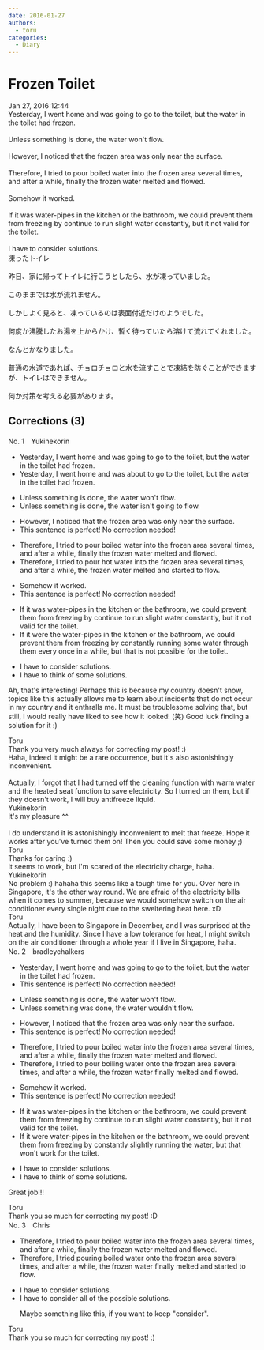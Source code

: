 ```yaml
---
date: 2016-01-27
authors:
  - toru
categories:
  - Diary
---
```


<h1 id="subject_show">Frozen Toilet</h1>
<div class="date">Jan 27, 2016 12:44</div>
<div id="post"><div id="body_show_ori">
Yesterday, I went home and was going to go to the toilet, but the water in the toilet had frozen.<br/><br/>Unless something is done, the water won't flow.<br/><br/>However, I noticed that the frozen area was only near the surface.<br/><br/>Therefore, I tried to pour boiled water into the frozen area several times, and after a while, finally the frozen water melted and flowed.<br/><br/>Somehow it worked.<br/><br/>If it was water-pipes in the kitchen or the bathroom, we could prevent them from freezing by continue to run slight water constantly, but it not valid for the toilet.<br/><br/>I have to consider solutions.
</div></div>

<!-- more -->

<div id="post_ja"><div id="body_show_mo">
凍ったトイレ<br/><br/>昨日、家に帰ってトイレに行こうとしたら、水が凍っていました。<br/><br/>このままでは水が流れません。<br/><br/>しかしよく見ると、凍っているのは表面付近だけのようでした。<br/><br/>何度か沸騰したお湯を上からかけ、暫く待っていたら溶けて流れてくれました。<br/><br/>なんとかなりました。<br/><br/>普通の水道であれば、チョロチョロと水を流すことで凍結を防ぐことができますが、トイレはできません。<br/><br/>何か対策を考える必要があります。
</div></div>

## Corrections (3)
<div id="block"><div class="first_name"> No. 1　<span class="just_name">Yukinekorin</span></div><div id="block2">
<ul class="correction_field">
<li class="incorrect">Yesterday, I went home and was going to go to the toilet, but the water in the toilet had frozen.</li>
<li class="corrected correct">
Yesterday, I went home and was <span class="f_blue">about </span>to go to the toilet, but the water in the toilet had frozen.
</li>
</ul>
<ul class="correction_field">
<li class="incorrect">Unless something is done, the water won't flow.</li>
<li class="corrected correct">
Unless something is done, the water <span class="f_blue">isn't going to </span>flow.
</li>
</ul>
<ul class="correction_field">
<li class="incorrect">However, I noticed that the frozen area was only near the surface.</li>
<li class="corrected perfect">This sentence is perfect! No correction needed!</li>
</ul>
<ul class="correction_field">
<li class="incorrect">Therefore, I tried to pour boiled water into the frozen area several times, and after a while, finally the frozen water melted and flowed.</li>
<li class="corrected correct">
Therefore, I tried to pour <span class="f_blue">hot </span>water into the frozen area several times, and after a while, the frozen water melted and <span class="f_blue">started to </span>flow.
</li>
</ul>
<ul class="correction_field">
<li class="incorrect">Somehow it worked.</li>
<li class="corrected perfect">This sentence is perfect! No correction needed!</li>
</ul>
<ul class="correction_field">
<li class="incorrect">If it was water-pipes in the kitchen or the bathroom, we could prevent them from freezing by continue to run slight water constantly, but it not valid for the toilet.</li>
<li class="corrected correct">
If it <span class="f_blue">were the </span>water-pipes in the kitchen or the bathroom, we could prevent them from freezing by <span class="f_blue">constantly running some</span> water <span class="f_blue">through them every once in a while</span>, but <span class="f_blue">that is </span>not <span class="f_blue">possible </span>for the toilet.
</li>
</ul>
<ul class="correction_field">
<li class="incorrect">I have to consider solutions.</li>
<li class="corrected correct">
I have to <span class="f_blue">think of some </span>solutions.
</li>
</ul>
<p class="comment_small">
 Ah, that's interesting! Perhaps this is because my country doesn't snow, topics like this actually allows me to learn about incidents that do not occur in my country and it enthralls me. It must be troublesome solving that, but still, I would really have liked to see how it looked! (笑) Good luck finding a solution for it :)
</p>

</div><div class="name"><span class="just_name">Toru</span><br>
Thank you very much always for correcting my post! :)<br/>Haha, indeed it might be a rare occurrence, but it's also astonishingly inconvenient.<br/><br/>Actually, I forgot that I had turned off the cleaning function with warm water and the heated seat function to save electricity. So I turned on them, but if they doesn't work, I will buy antifreeze liquid.
</div>
<div class="name"><span class="just_name">Yukinekorin</span><br>
It's my pleasure ^^<br/><br/>I do understand it is astonishingly inconvenient to melt that freeze. Hope it works after you've turned them on! Then you could save some money ;)
</div>
<div class="name"><span class="just_name">Toru</span><br>
Thanks for caring :)<br/>It seems to work, but I'm scared of the electricity charge, haha.
</div>
<div class="name"><span class="just_name">Yukinekorin</span><br>
No problem :) hahaha this seems like a tough time for you. Over here in Singapore, it's the other way round. We are afraid of the electricity bills when it comes to summer, because we would somehow switch on the air conditioner every single night due to the sweltering heat here. xD
</div>
<div class="name"><span class="just_name">Toru</span><br>
Actually, I have been to Singapore in December, and I was surprised at the heat and the humidity. Since I have a low tolerance for heat, I might switch on the air conditioner through a whole year if I live in Singapore, haha.
</div>
</div>
<div id="block"><div class="first_name"> No. 2　<span class="just_name">bradleychalkers</span></div><div id="block2">
<ul class="correction_field">
<li class="incorrect">Yesterday, I went home and was going to go to the toilet, but the water in the toilet had frozen.</li>
<li class="corrected perfect">This sentence is perfect! No correction needed!</li>
</ul>
<ul class="correction_field">
<li class="incorrect">Unless something is done, the water won't flow.</li>
<li class="corrected correct">
Unless something <span class="f_blue">was</span> done, the water <span class="f_blue">wouldn</span>'t flow.
</li>
</ul>
<ul class="correction_field">
<li class="incorrect">However, I noticed that the frozen area was only near the surface.</li>
<li class="corrected perfect">This sentence is perfect! No correction needed!</li>
</ul>
<ul class="correction_field">
<li class="incorrect">Therefore, I tried to pour boiled water into the frozen area several times, and after a while, finally the frozen water melted and flowed.</li>
<li class="corrected correct">
Therefore, I tried to pour boil<span class="f_blue">ing</span> water <span class="f_blue">onto</span> the frozen area several times, and after a while, the frozen water <span class="f_blue">finally </span>melted and flowed.
</li>
</ul>
<ul class="correction_field">
<li class="incorrect">Somehow it worked.</li>
<li class="corrected perfect">This sentence is perfect! No correction needed!</li>
</ul>
<ul class="correction_field">
<li class="incorrect">If it was water-pipes in the kitchen or the bathroom, we could prevent them from freezing by continue to run slight water constantly, but it not valid for the toilet.</li>
<li class="corrected correct">
If it w<span class="f_blue">ere</span> water-pipes in the kitchen or the bathroom, we could prevent them from freezing by <span class="f_blue">constantly slightly running the water</span>, but <span class="f_blue">that won't work </span>for the toilet.
</li>
</ul>
<ul class="correction_field">
<li class="incorrect">I have to consider solutions.</li>
<li class="corrected correct">
I have to t<span class="f_blue">hink of some </span>solutions.
</li>
</ul>
<p class="comment_small">
 Great job!!!
</p>

</div><div class="name"><span class="just_name">Toru</span><br>
Thank you so much for correcting my post! :D
</div>
</div>
<div id="block"><div class="first_name"> No. 3　<span class="just_name">Chris</span></div><div id="block2">
<ul class="correction_field">
<li class="incorrect">Therefore, I tried to pour boiled water into the frozen area several times, and after a while, finally the frozen water melted and flowed.</li>
<li class="corrected correct">
Therefore, I tried <span class="f_blue">pouring</span> boiled water <span class="f_blue">onto </span>the frozen area several times, and after a while, the frozen water<span class="f_blue"> finally </span>melted and <span class="f_blue">started to flow.</span>
</li>
</ul>
<ul class="correction_field">
<li class="incorrect">I have to consider solutions.</li>
<li class="corrected correct">
I have to consider <span class="f_blue">all of the possible </span>solutions.
<p class="correction_comment">Maybe something like this, if you want to keep "consider".</p>
</li>
</ul>
</div><div class="name"><span class="just_name">Toru</span><br>
Thank you so much for correcting my post! :)
</div>
</div>
